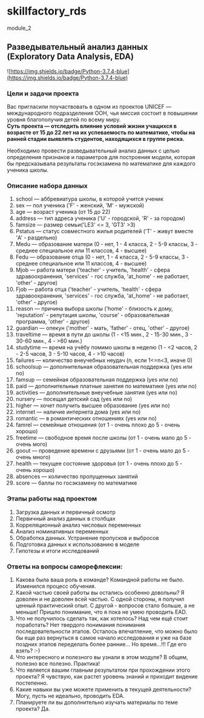 # skillfactory_rds  
module_2  

## Разведывательный анализ данных (Exploratory Data Analysis, EDA)

![https://img.shields.io/badge/Python-3.7.4-blue](https://img.shields.io/badge/Python-3.7.4-blue)

### Цели и задачи проекта

Вас пригласили поучаствовать в одном из проектов UNICEF — международного подразделения ООН, чья миссия состоит в повышении уровня благополучия детей по всему миру.  
**Суть проекта — отследить влияние условий жизни учащихся в возрасте от 15 до 22 лет на их успеваемость по математике, чтобы на ранней стадии выявлять студентов, находящихся в группе риска.**  

Необходимо провести разведывательный анализ данных с целью определения признаков и параметров для построения модели, которая бы предсказывала результаты госэкзамена по математике для каждого ученика школы.

### Описание набора данных
1. school — аббревиатура школы, в которой учится ученик
2. sex — пол ученика ('F' - женский, 'M' - мужской)
3. age — возраст ученика (от 15 до 22)
4. address — тип адреса ученика ('U' - городской, 'R' - за городом)
5. famsize — размер семьи('LE3' <= 3, 'GT3' >3)
6. Pstatus — статус совместного жилья родителей ('T' - живут вместе 'A' - раздельно)
7. Medu — образование матери (0 - нет, 1 - 4 класса, 2 - 5-9 классы, 3 - среднее специальное или 11 классов, 4 - высшее)
8. Fedu — образование отца (0 - нет, 1 - 4 класса, 2 - 5-9 классы, 3 - среднее специальное или 11 классов, 4 - высшее)
9. Mjob — работа матери ('teacher' - учитель, 'health' - сфера здравоохранения, 'services' - гос служба, 'at_home' - не работает, 'other' - другое)
10. Fjob — работа отца ('teacher' - учитель, 'health' - сфера здравоохранения, 'services' - гос служба, 'at_home' - не работает, 'other' - другое)
11. reason — причина выбора школы ('home' - близость к дому, 'reputation' - репутация школы, 'course' - образовательная программа, 'other' - другое)
12. guardian — опекун ('mother' - мать, 'father' - отец, 'other' - другое)
13. traveltime — время в пути до школы (1 - <15 мин., 2 - 15-30 мин., 3 - 30-60 мин., 4 - >60 мин.)
14. studytime — время на учёбу помимо школы в неделю (1 - <2 часов, 2 - 2-5 часов, 3 - 5-10 часов, 4 - >10 часов)
15. failures — количество внеучебных неудач (n, если 1<=n<3, иначе 0)
16. schoolsup — дополнительная образовательная поддержка (yes или no)
17. famsup — семейная образовательная поддержка (yes или no)
18. paid — дополнительные платные занятия по математике (yes или no)
19. activities — дополнительные внеучебные занятия (yes или no)
20. nursery — посещал детский сад (yes или no)
21. higher — хочет получить высшее образование (yes или no)
22. internet — наличие интернета дома (yes или no)
23. romantic — в романтических отношениях (yes или no)
24. famrel — семейные отношения (от 1 - очень плохо до 5 - очень хорошо)
25. freetime — свободное время после школы (от 1 - очень мало до 5 - очень мого)
26. goout — проведение времени с друзьями (от 1 - очень мало до 5 - очень много)
27. health — текущее состояние здоровья (от 1 - очень плохо до 5 - очень хорошо)
28. absences — количество пропущенных занятий
29. score — баллы по госэкзамену по математике

### Этапы работы над проектом

1. Загрузка данных и первичный осмотр
2. Первичный анализ данных в столбцах
3. Корреляционный анализ числовых переменных
4. Анализ номинативных переменных
5. Обработка данных. Устранение пропусков и выбросов
6. Подготовка данных к использованию в моделе
7. Гипотезы и итоги исследований

### Ответы на вопросы саморефлексии:

1. Какова была ваша роль в команде?
Командной работы не было. Изменился процесс обучения.
2. Какой частью своей работы вы остались особенно довольны?
Я доволен и не доволен всей частью. С одной стороны, я получил ценный практический опыт. С другой - вопросов стало больше, а не меньше! Пришло понимание, что я пока не умею проводить EAD.
3. Что не получилось сделать так, как хотелось? Над чем ещё стоит поработать?
Нет твердого понимания понимания последовательности этапов. Осталось впечатление, что можно было бы еще раз вернуться в самое начало исследования и уже на базе поздних этапов переделать более ранние... Но время...!!! Где его взять? :-)
4. Что интересного и полезного вы узнали в этом модуле?
В общем, полезно все полезно. Практика!
5. Что является вашим главным результатом при прохождении этого проекта?
Я чувствую, как растет уровень знаний и приходит видение постепенно.
6. Какие навыки вы уже можете применить в текущей деятельности?
Могу, пусть не идеально, проводить EDA.
7. Планируете ли вы дополнительно изучать материалы по теме проекта?
Да.
